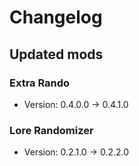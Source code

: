 # Changelog


## Updated mods

### Extra Rando

- Version: 0.4.0.0 -> 0.4.1.0

### Lore Randomizer

- Version: 0.2.1.0 -> 0.2.2.0

